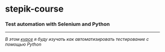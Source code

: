 # stepik-course
### Test automation with Selenium and Python
******
*В этом [курсе](https://stepik.org/course/575/syllabus "ссылка на курс") я буду изучать как автоматизировать тестирование с помощью Python*
